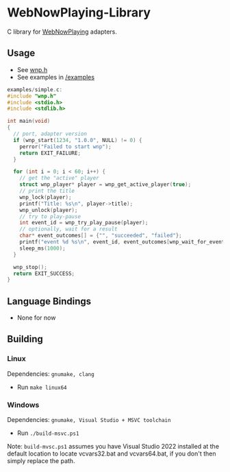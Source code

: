 # WebNowPlaying-Library

C library for [WebNowPlaying](https://github.com/keifufu/WebNowPlaying) adapters.

## Usage

- See [wnp.h](https://github.com/keifufu/WebNowPlaying-Library/blob/main/include/wnp.h)
- See examples in [/examples](https://github.com/keifufu/WebNowPlaying-Library/blob/main/examples)

```c
examples/simple.c:
#include "wnp.h"
#include <stdio.h>
#include <stdlib.h>

int main(void)
{
  // port, adapter version
  if (wnp_start(1234, "1.0.0", NULL) != 0) {
    perror("Failed to start wnp");
    return EXIT_FAILURE;
  }

  for (int i = 0; i < 60; i++) {
    // get the "active" player
    struct wnp_player* player = wnp_get_active_player(true);
    // print the title
    wnp_lock(player);
    printf("Title: %s\n", player->title);
    wnp_unlock(player);
    // try to play-pause
    int event_id = wnp_try_play_pause(player);
    // optionally, wait for a result
    char* event_outcomes[] = {"", "succeeded", "failed"};
    printf("event %d %s\n", event_id, event_outcomes[wnp_wait_for_event_result(event_id)]);
    sleep_ms(1000);
  }

  wnp_stop();
  return EXIT_SUCCESS;
}
```

## Language Bindings

- None for now

## Building

### Linux

Dependencies: `gnumake, clang`

- Run `make linux64`

### Windows

Dependencies: `gnumake, Visual Studio + MSVC toolchain`

- Run `./build-msvc.ps1`

Note: `build-mvsc.ps1` assumes you have Visual Studio 2022 installed at the default location to locate vcvars32.bat and vcvars64.bat, if you don't then simply replace the path.
